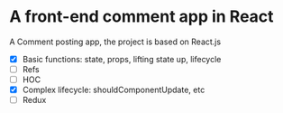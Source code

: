 # A front-end comment app in React

A Comment posting app, the project is based on React.js

- [x] Basic functions: state, props, lifting state up, lifecycle
- [ ] Refs
- [ ] HOC
- [x] Complex lifecycle: shouldComponentUpdate, etc
- [ ] Redux
